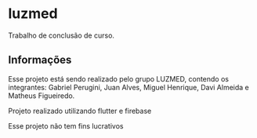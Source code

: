 # luzmed

Trabalho de conclusão de curso.

## Informações

Esse projeto está sendo realizado pelo grupo LUZMED, contendo os integrantes: Gabriel Perugini, Juan Alves, Miguel Henrique, Davi Almeida e Matheus Figueiredo.

Projeto realizado utilizando flutter e firebase

Esse projeto não tem fins lucrativos
